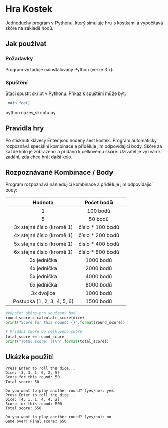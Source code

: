 # Hra Kostek

Jednoduchý program v Pythonu, který simuluje hru s kostkami a vypočítává skóre na základě hodů.

## Jak používat

### Požadavky

Program vyžaduje nainstalovaný Python (verze 3.x).

### Spuštění

Stačí spustit skript v Pythonu. Příkaz k spuštění může být:
```bash
 main_fce()
```
python nazev_skriptu.py
## Pravidla hry
Po stisknutí klávesy Enter jsou hodeny šest kostek.
Program automaticky rozpoznává speciální kombinace a přiděluje jim odpovídající body.
Skóre za každé kolo je zobrazeno a přidáno k celkovému skóre.
Uživatel je vyzván k zadání, zda chce hrát další kolo.
## Rozpoznávané Kombinace / Body
Program rozpoznává následující kombinace a přiděluje jim odpovídající body:

|           | Hodnota           |   Počet bodů   |           |
|:---------:|:-----------------:|:--------------:|:---------:|
|           |             1     |    100 bodů    |           |
|           |             5     |    50 bodů     |           |
|           |3x stejné číslo (kromě 1)|číslo * 100 bodů|           |
|           |4x stejné číslo (kromě 1)|číslo * 200 bodů|           |
|           |5x stejné číslo (kromě 1)|číslo * 400 bodů|           |
|           |6x stejné číslo (kromě 1)|číslo * 800 bodů|           |
|           |       3x jednička   |   1000 bodů    |           |
|           |       4x jednička   |   2000 bodů    |           |
|           |       5x jednička   |   4000 bodů    |           |
|           |       6x jednička   |   8000 bodů    |           |
|           |       3x dvojice    |   1000 bodů    |           |
|           |Postupka (1, 2, 3, 4, 5, 6)|   1500 bodů    |           |



```python
#Výpočet skóre pro současný hod
round_score = calculate_score(dice)
print("Score for this round: {}".format(round_score))

# Přidání skóre do celkového skóre
total_score += round_score
print("Total score: {}\n".format(total_score))
```


## Ukázka použití
```
Press Enter to roll the dice...
Dice: [3, 3, 1, 6, 2, 5]
Score for this round: 50
Total score: 50

Do you want to play another round? (yes/no): yes
Press Enter to roll the dice...
Dice: [4, 1, 1, 4, 4, 2]
Score for this round: 600
Total score: 650

Do you want to play another round? (yes/no): no
Game over! Final score: 650
```
